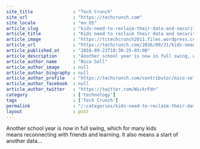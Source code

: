 ```yaml
---
site_title               : "Tech Crunch"
site_url                 : "https://techcrunch.com"
site_locale              : "en_US"
article_slug             : "kids-need-to-reclaim-their-data-and-security-especially-at-school"
article_title            : "Kids need to reclaim their data and security… especially at school"
article_image            : "https://tctechcrunch2011.files.wordpress.com/2016/09/img_5611.jpg?w=640&h=400&crop=1"
article_url              : "https://techcrunch.com/2016/09/21/kids-need-to-reclaim-their-data-and-security-especially-at-school/"
article_published_at     : "2016-09-21T10:30:25-03:00"
article_description      : "Another school year is now in full swing, which for many kids means reconnecting with friends and learning. It also means a start of another data..."
article_author_name      : "Nico Sell"
article_author_image     : null
article_author_biography : null
article_author_profile   : "https://techcrunch.com/contributor/nico-sell/"
article_author_facebook  : null
article_author_twitter   : "https://twitter.com/WickrFdn"
category                 : ['technology']
tags                     : ['Tech Crunch']
permalink                : "/:categories/kids-need-to-reclaim-their-data-and-security-especially-at-school/"
layout                   : post
---
```


Another school year is now in full swing, which for many kids means reconnecting with friends and learning. It also means a start of another data...
